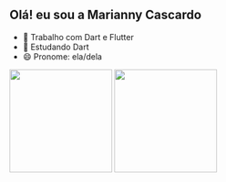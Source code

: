 ## Olá! eu sou a Marianny Cascardo

- 🔭 Trabalho com Dart e Flutter
- 🌱 Estudando Dart 
- 😄 Pronome: ela/dela 

<div>
  <a href-"https://github.com/Mariannycascardo">
  <img height="180em" src="https://github-readme-stats.vercel.app/api?username=Mariannycascardo&show_icons=true&theme=dracula&include_all_commits=true&count_private=true"L>
  <img height="180em" src="https://github-readme-stats.vercel.app/api/top-langs/?username=Mariannycascardo&langs_count=16&theme=dracula"L>
</div>
